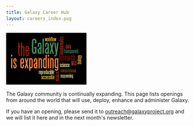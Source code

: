 ```yaml
---
title: Galaxy Career Hub
layout: careers_index.pug
---
```


<div class='right'><img src="/src/images/GalaxyIsExpandingCloud.png" alt="Please Help! Yes you!" width="220" /></div>

The Galaxy community is continually expanding. This page lists openings from around the world that will use, deploy, enhance and administer Galaxy.

If you have an opening, please send it to outreach@galaxyproject.org and we will list it here and in the next month's newsletter.

